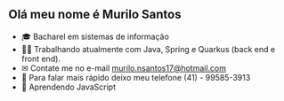 ## Olá meu nome é Murilo Santos
- 🎓 Bacharel em sistemas de informação
- 👨‍💻 Trabalhando atualmente com Java, Spring e Quarkus (back end e front end). 
- ✉ Contate me no e-mail murilo.nsantos17@hotmail.com 
- 📱 Para falar mais rápido deixo meu telefone (41) - 99585-3913 
- 📘 Aprendendo JavaScript 

